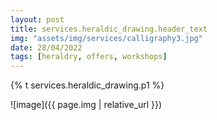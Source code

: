 ```yaml
---
layout: post
title: services.heraldic_drawing.header_text
img: "assets/img/services/calligraphy3.jpg"
date: 28/04/2022
tags: [heraldry, offers, workshops]
---
```


<p>{% t services.heraldic_drawing.p1 %}</p>


![image]({{ page.img | relative_url }})